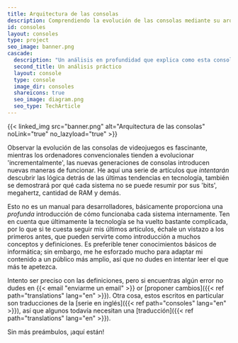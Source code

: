 ```yaml
---
title: Arquitectura de las consolas
description: Comprendiendo la evolución de las consolas mediante su arquitectura
id: consoles
layout: consoles
type: project
seo_image: banner.png
cascade:
  description: "Un análisis en profundidad que explica como esta consola funciona internamente"
  second_title: Un análisis práctico
  layout: console
  type: console
  image_dir: consoles
  shareicons: true
  seo_image: diagram.png
  seo_type: TechArticle
---
```


{{< linked_img src="banner.png" alt="Arquitectura de las consolas" noLink="true" no_lazyload="true" >}}

Observar la evolución de las consolas de videojuegos es fascinante, mientras los ordenadores convencionales tienden a evolucionar 'incrementalmente', las nuevas generaciones de consolas introducen nuevas maneras de funcionar. He aquí una serie de artículos que *intentarán* descubrir las lógica detrás de las últimas tendencias en tecnología, también se demostrará por qué cada sistema no se puede resumir por sus 'bits', megahertz, cantidad de RAM y demás.

Esto no es un manual para desarrolladores, básicamente proporciona una *profunda* introducción de cómo funcionaba cada sistema internamente. Ten en cuenta que últimamente la tecnología se ha vuelto bastante complicada, por lo que si te cuesta seguir mis últimos artículos, échale un vistazo a los primeros antes, que pueden servirte como introducción a muchos conceptos y definiciones. Es preferible tener conocimientos básicos de informática; sin embargo, me he esforzado mucho para adaptar mi contenido a un público más amplio, así que no dudes en intentar leer el que más te apetezca.

Intento ser preciso con las definiciones, pero si encuentras algún error no dudes en {{< email "enviarme un email" >}} or [proponer cambios]({{< ref path="translations" lang="en" >}}). Otra cosa, estos escritos en particular son traducciones de la [serie en inglés]({{< ref path="consoles" lang="en" >}}), así que algunos todavía necesitan una [traducción]({{< ref path="translations" lang="en" >}}).

Sin más preámbulos, ¡aquí están!
